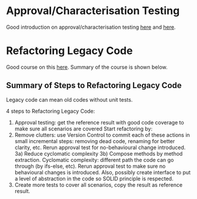 # Approval/Characterisation Testing
Good introduction on approval/characterisation testing [here](https://www.youtube.com/watch?v=jAMVtMesHqk) and [here](https://www.youtube.com/watch?v=5H2s1knHUlA).

# Refactoring Legacy Code
Good course on this [here](https://courses.cd.training/courses/take/refactoring-tutorial/texts/22765099-about-this-course).
Summary of the course is shown below.
## Summary of Steps to Refactoring Legacy Code
Legacy code can mean old codes without unit tests.

4 steps to Refactoring Legacy Code:
1) Approval testing: get the reference result with good code coverage to make sure all scenarios are covered
Start refactoring by: 
2) Remove clutters: use Version Control to commit each of these actions in small incremental steps: removing dead code, renaming for better clarity, etc. Rerun approval test for no-behavioural change introduced.
3a) Reduce cyclomatic complexity 
3b) Compose methods by method extraction. Cyclomatic complexity: different path the code can go through (by ifs-else, etc). Rerun approval test to make sure no behavioural changes is introduced. Also, possibly create interface to put a level of abstraction in the code so SOLID principle is respected.
4) Create more tests to cover all scenarios, copy the result as reference result.
